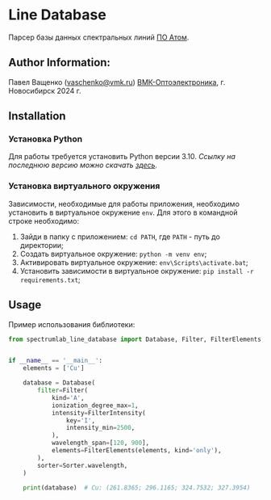 # Line Database

Парсер базы данных спектральных линий [ПО Атом](https://www.vmk.ru/product/programmnoe_obespechenie/atom.html). 


## Author Information:
Павел Ващенко (vaschenko@vmk.ru)
[ВМК-Оптоэлектроника](https://www.vmk.ru/), г. Новосибирск 2024 г.


## Installation
### Установка Python
Для работы требуется установить Python версии 3.10. *Ссылку на последнюю версию можно скачать [здесь](https://www.python.org/downloads/).*

### Установка виртуального окружения
Зависимости, необходимые для работы приложения, необходимо установить в виртуальное окружение `env`. Для этого в командной строке необходимо:
1. Зайди в папку с приложением: `cd PATH`, где `PATH` - путь до директории;
2. Создать виртуальное окружение: `python -m venv env`;
3. Активировать виртуальное окружение: `env\Scripts\activate.bat`;
4. Установить зависимости в виртуальное окружение: `pip install -r requirements.txt`;


## Usage
Пример использования библиотеки:
```python
from spectrumlab_line_database import Database, Filter, FilterElements, Sorter


if __name__ == '__main__':
    elements = ['Cu']

    database = Database(
        filter=Filter(
            kind='A',
            ionization_degree_max=1,
            intensity=FilterIntensity(
                key='I',
                intensity_min=2500,
            ),
            wavelength_span=[120, 900],
            elements=FilterElements(elements, kind='only'),
        ),
        sorter=Sorter.wavelength,
    )

    print(database)  # Cu: (261.8365; 296.1165; 324.7532; 327.3954)

```